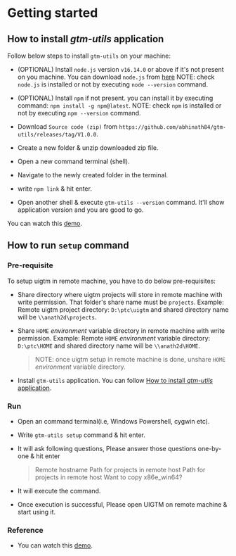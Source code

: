 # Getting started

## How to install _gtm-utils_ application

Follow below steps to install `gtm-utils` on your machine:

- (OPTIONAL) Install `node.js` version `v16.14.0` or above if it's not present on you machine.
  You can download `node.js` from [here](https://nodejs.org/en/download/)
  NOTE: check `node.js` is installed or not by executing `node --version` command.

- (OPTIONAL) Install `npm` if not present. you can install it by executing command: `npm install -g npm@latest`.
  NOTE: check `npm` is installed or not by executing `npm --version` command.

- Download `Source code (zip)` from `https://github.com/abhinath84/gtm-utils/releases/tag/V1.0.0`.
- Create a new folder & unzip downloaded zip file.
- Open a new command terminal (shell).
- Navigate to the newly created folder in the terminal.
- write `npm link` & hit enter.
- Open another shell & execute `gtm-utils --version` command. It'll show application version and you are good to go.

You can watch this [demo](./video/gtm_utils_install.mp4).

## How to run `setup` command

### Pre-requisite

To setup uigtm in remote machine, you have to do below pre-requisites:

- Share directory where uigtm projects will store in remote machine with write permission. That folder's share name must be `projects`.
  Example: Remote uigtm project directory: `D:\ptc\uigtm` and shared directory name will be `\\anath2d\projects`.

- Share `HOME` _environment_ variable directory in remote machine with write permission.
  Example: Remote `HOME` _environment_ variable directory: `D:\ptc\HOME` and shared directory name will be `\\anath2d\HOME`.

  > NOTE: once uigtm setup in remote machine is done, unshare `HOME` _environment_ variable directory.

- Install `gtm-utils` application. You can follow [How to install _gtm-utils_ application](#how-to-install-gtm-utils-application).

### Run

- Open an command terminal(i.e, Windows Powershell, cygwin etc).
- Write `gtm-utils setup` command & hit enter.
- It will ask following questions, Please answer those questions one-by-one & hit enter

  > Remote hostname
  > Path for projects in remote host
  > Path for projects in remote host
  > Want to copy x86e_win64?

- It will execute the command.
- Once execution is successful, Please open UIGTM on remote machine & start using it.

### Reference

- You can watch this [demo](./video/gtm_utils_setup.mp4).
